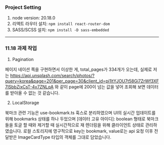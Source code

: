 ### Project Setting

1. node version: 20.18.0
2. 리액트 라우터 설치: `npm install react-router-dom`
3. SASS/SCSS 설치: `npm install -D sass-embedded`

---

### 11.18 과제 작업

1. Pagination

페이지 네이션 쪽을 구현하면서 이상한 게, total_pages가 334개가 오는데, 실제로
저는 https://api.unsplash.com/search/photos/?query=korea&page=201&per_page=30&client_id=pi1ltYJOU7t58Gi7ZrWf3XF7lSbbZixCsT-4v7ZNLqA 와 같이 page에 200이 넘는 값을 넣어 조회해 보면 데이터를 받아올 수 없는 것 같습니다.

2. LocalStorage

북마크 관련 기능은 use-bookmark.ts 훅스로 분리하였으며 UI의 실시간 업데이트를 위해 bookmarks 상태를 하나 두었으며 [데이터 고유 아이디]: boolean 형태로 북마크들을 토글 할 때와 제거할 때 실시간적으로 재 렌더링을 위해 클라이언트 상태로 관리하였습니다.
로컬 스토리지에 영구적으로 key는 bookmark, value로는 api 요청 이후 전달받은 ImageCardType 타입의 객체를 그대로 담았습니다.

